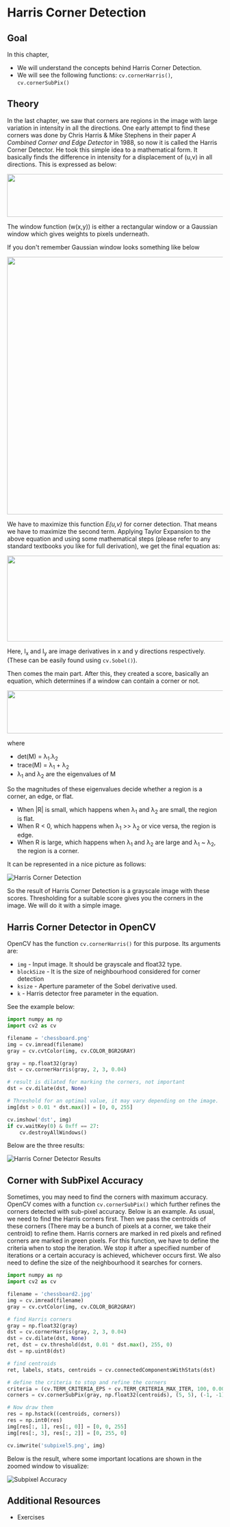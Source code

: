 # Harris Corner Detection

## Goal

In this chapter,

- We will understand the concepts behind Harris Corner Detection.
- We will see the following functions: `cv.cornerHarris()`, `cv.cornerSubPix()`

## Theory
In the last chapter, we saw that corners are regions in the image with large variation in intensity in all the directions. One early attempt to find these corners was done by Chris Harris & Mike Stephens in their paper *A Combined Corner and Edge Detector* in 1988, so now it is called the Harris Corner Detector. He took this simple idea to a mathematical form. It basically finds the difference in intensity for a displacement of (u,v) in all directions. This is expressed as below:

<div align = center><img src = https://github.com/shyama7004/OpenCV-Personal-Documentation/blob/main/Images/22.png width =600 height =100></div>

The window function \(w(x,y)\) is either a rectangular window or a Gaussian window which gives weights to pixels underneath.

If you don't remember Gaussian window looks something like below

<div align ="center"><img src = "https://i.sstatic.net/aXMJ3.png" width =600 ></div>

We have to maximize this function <em>E(u,v)</em> for corner detection. That means we have to maximize the second term. Applying Taylor Expansion to the above equation and using some mathematical steps (please refer to any standard textbooks you like for full derivation), we get the final equation as:


<div align = center><img src = https://github.com/shyama7004/OpenCV-Personal-Documentation/blob/main/Images/23.png width =600 height =200></div>

Here, I<sub>x</sub> and I<sub>y</sub> are image derivatives in x and y directions respectively. (These can be easily found using `cv.Sobel()`).

Then comes the main part. After this, they created a score, basically an equation, which determines if a window can contain a corner or not.

<div align = center><img src = https://github.com/shyama7004/OpenCV-Personal-Documentation/blob/main/Images/24.png width =600 height =100></div>

where 
- det(M) = &lambda;<sub>1</sub>.&lambda;<sub>2</sub>
- trace(M) = &lambda;<sub>1</sub> + &lambda;<sub>2</sub>
- &lambda;<sub>1</sub> and &lambda;<sub>2</sub> are the eigenvalues of M

So the magnitudes of these eigenvalues decide whether a region is a corner, an edge, or flat.

- When |R| is small, which happens when &lambda;<sub>1</sub> and &lambda;<sub>2</sub> are small, the region is flat.
- When R < 0, which happens when &lambda;<sub>1</sub> >> &lambda;<sub>2</sub> or vice versa, the region is edge.
- When R is large, which happens when &lambda;<sub>1</sub> and &lambda;<sub>2</sub> are large and &lambda;<sub>1</sub> ~ &lambda;<sub>2</sub>, the region is a corner.

It can be represented in a nice picture as follows:

![Harris Corner Detection](https://docs.opencv.org/4.x/harris_region.jpg)

So the result of Harris Corner Detection is a grayscale image with these scores. Thresholding for a suitable score gives you the corners in the image. We will do it with a simple image.

## Harris Corner Detector in OpenCV
OpenCV has the function `cv.cornerHarris()` for this purpose. Its arguments are:

- `img` - Input image. It should be grayscale and float32 type.
- `blockSize` - It is the size of neighbourhood considered for corner detection
- `ksize` - Aperture parameter of the Sobel derivative used.
- `k` - Harris detector free parameter in the equation.

See the example below:

```python
import numpy as np
import cv2 as cv

filename = 'chessboard.png'
img = cv.imread(filename)
gray = cv.cvtColor(img, cv.COLOR_BGR2GRAY)

gray = np.float32(gray)
dst = cv.cornerHarris(gray, 2, 3, 0.04)

# result is dilated for marking the corners, not important
dst = cv.dilate(dst, None)

# Threshold for an optimal value, it may vary depending on the image.
img[dst > 0.01 * dst.max()] = [0, 0, 255]

cv.imshow('dst', img)
if cv.waitKey(0) & 0xff == 27:
    cv.destroyAllWindows()
```

Below are the three results:

![Harris Corner Detector Results](https://docs.opencv.org/4.x/harris_result.jpg)

## Corner with SubPixel Accuracy
Sometimes, you may need to find the corners with maximum accuracy. OpenCV comes with a function `cv.cornerSubPix()` which further refines the corners detected with sub-pixel accuracy. Below is an example. As usual, we need to find the Harris corners first. Then we pass the centroids of these corners (There may be a bunch of pixels at a corner, we take their centroid) to refine them. Harris corners are marked in red pixels and refined corners are marked in green pixels. For this function, we have to define the criteria when to stop the iteration. We stop it after a specified number of iterations or a certain accuracy is achieved, whichever occurs first. We also need to define the size of the neighbourhood it searches for corners.

```python
import numpy as np
import cv2 as cv

filename = 'chessboard2.jpg'
img = cv.imread(filename)
gray = cv.cvtColor(img, cv.COLOR_BGR2GRAY)

# find Harris corners
gray = np.float32(gray)
dst = cv.cornerHarris(gray, 2, 3, 0.04)
dst = cv.dilate(dst, None)
ret, dst = cv.threshold(dst, 0.01 * dst.max(), 255, 0)
dst = np.uint8(dst)

# find centroids
ret, labels, stats, centroids = cv.connectedComponentsWithStats(dst)

# define the criteria to stop and refine the corners
criteria = (cv.TERM_CRITERIA_EPS + cv.TERM_CRITERIA_MAX_ITER, 100, 0.001)
corners = cv.cornerSubPix(gray, np.float32(centroids), (5, 5), (-1, -1), criteria)

# Now draw them
res = np.hstack((centroids, corners))
res = np.int0(res)
img[res[:, 1], res[:, 0]] = [0, 0, 255]
img[res[:, 3], res[:, 2]] = [0, 255, 0]

cv.imwrite('subpixel5.png', img)
```

Below is the result, where some important locations are shown in the zoomed window to visualize:

![Subpixel Accuracy](https://docs.opencv.org/4.x/subpixel3.png)

## Additional Resources
- Exercises
```

